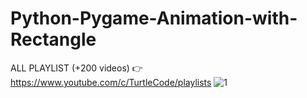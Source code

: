 # Python-Pygame-Animation-with-Rectangle
ALL PLAYLIST (+200 videos) 👉 https://www.youtube.com/c/TurtleCode/playlists
![1](https://user-images.githubusercontent.com/85156399/185144774-89aa401b-6533-4991-9e99-7df094fb3370.png)
